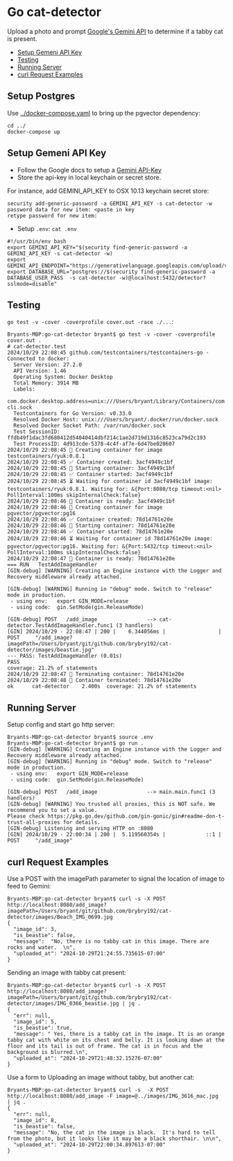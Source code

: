 # Go cat-detector

Upload a photo and prompt [Google's Gemini API](https://ai.google.dev/gemini-api/docs) to determine if a tabby cat is present.

  - [Setup Gemeni API Key](#setup-gemeni-api-key)
  - [Testing](#testing)
  - [Running Server](#running-server)
  - [curl Request Examples](#curl-request-examples)


## Setup Postgres

Use [../docker-compose.yaml](../docker-compose.yaml) to bring up the pgvector dependency:
```
cd ../
docker-compose up
```

## Setup Gemeni API Key

 - Follow the Google docs to setup a [Gemini API-Key](https://ai.google.dev/gemini-api/docs/api-key)
 - Store the api-key in local keychain or secret store.

For instance, add GEMINI_API_KEY to OSX 10.13 keychain secret store:
```
security add-generic-password -a GEMINI_API_KEY -s cat-detector -w
password data for new item: <paste in key
retype password for new item:
```

 - Setup `.env`:
`cat .env`
```
#!/usr/bin/env bash
export GEMINI_API_KEY="$(security find-generic-password -a GEMINI_API_KEY -s cat-detector -w)
export GEMINI_API_ENDPOINT="https://generativelanguage.googleapis.com/upload/v1beta/files"
export DATABASE_URL="postgres://$(security find-generic-password -a DATABASE_USER_PASS  -s cat-detector -w)@localhost:5432/detector?sslmode=disable"
```


## Testing

`go test -v -cover -coverprofile cover.out -race ./...`:
```
Bryants-MBP:go-cat-detector bryant$ go test -v -cover -coverprofile cover.out .
# cat-detector.test
2024/10/29 22:08:45 github.com/testcontainers/testcontainers-go - Connected to docker:
  Server Version: 27.2.0
  API Version: 1.46
  Operating System: Docker Desktop
  Total Memory: 3914 MB
  Labels:
    com.docker.desktop.address=unix:///Users/bryant/Library/Containers/com.docker.docker/Data/docker-cli.sock
  Testcontainers for Go Version: v0.33.0
  Resolved Docker Host: unix:///Users/bryant/.docker/run/docker.sock
  Resolved Docker Socket Path: /var/run/docker.sock
  Test SessionID: ffdb49f1dac3fd680412d54040414dbf214c1ae2d719d1316c8523ca79d2c193
  Test ProcessID: 4d913cde-5378-4c4f-af7e-6d47be028607
2024/10/29 22:08:45 🐳 Creating container for image testcontainers/ryuk:0.8.1
2024/10/29 22:08:45 ✅ Container created: 3acf4949c1bf
2024/10/29 22:08:45 🐳 Starting container: 3acf4949c1bf
2024/10/29 22:08:45 ✅ Container started: 3acf4949c1bf
2024/10/29 22:08:45 ⏳ Waiting for container id 3acf4949c1bf image: testcontainers/ryuk:0.8.1. Waiting for: &{Port:8080/tcp timeout:<nil> PollInterval:100ms skipInternalCheck:false}
2024/10/29 22:08:46 🔔 Container is ready: 3acf4949c1bf
2024/10/29 22:08:46 🐳 Creating container for image pgvector/pgvector:pg16
2024/10/29 22:08:46 ✅ Container created: 78d14761e20e
2024/10/29 22:08:46 🐳 Starting container: 78d14761e20e
2024/10/29 22:08:46 ✅ Container started: 78d14761e20e
2024/10/29 22:08:46 ⏳ Waiting for container id 78d14761e20e image: pgvector/pgvector:pg16. Waiting for: &{Port:5432/tcp timeout:<nil> PollInterval:100ms skipInternalCheck:false}
2024/10/29 22:08:47 🔔 Container is ready: 78d14761e20e
=== RUN   TestAddImageHandler
[GIN-debug] [WARNING] Creating an Engine instance with the Logger and Recovery middleware already attached.

[GIN-debug] [WARNING] Running in "debug" mode. Switch to "release" mode in production.
 - using env:	export GIN_MODE=release
 - using code:	gin.SetMode(gin.ReleaseMode)

[GIN-debug] POST   /add_image                --> cat-detector.TestAddImageHandler.func1 (3 handlers)
[GIN] 2024/10/29 - 22:08:47 | 200 |    6.344056ms |                 | POST     "/add_image?imagePath=/Users/bryant/git/github.com/brybry192/cat-detector/images/beastie.jpg"
--- PASS: TestAddImageHandler (0.01s)
PASS
coverage: 21.2% of statements
2024/10/29 22:08:47 🐳 Terminating container: 78d14761e20e
2024/10/29 22:08:48 🚫 Container terminated: 78d14761e20e
ok  	cat-detector	2.400s	coverage: 21.2% of statements
```

## Running Server

Setup config and start go http server:
```
Bryants-MBP:go-cat-detector bryant$ source .env
Bryants-MBP:go-cat-detector bryant$ go run .
[GIN-debug] [WARNING] Creating an Engine instance with the Logger and Recovery middleware already attached.
[GIN-debug] [WARNING] Running in "debug" mode. Switch to "release" mode in production.
 - using env:	export GIN_MODE=release
 - using code:	gin.SetMode(gin.ReleaseMode)

[GIN-debug] POST   /add_image                --> main.main.func1 (3 handlers)
[GIN-debug] [WARNING] You trusted all proxies, this is NOT safe. We recommend you to set a value.
Please check https://pkg.go.dev/github.com/gin-gonic/gin#readme-don-t-trust-all-proxies for details.
[GIN-debug] Listening and serving HTTP on :8080
[GIN] 2024/10/29 - 22:00:34 | 200 |  5.119560354s |             ::1 | POST     "/add_image"
```

## curl Request Examples

Use a POST with the imagePath parameter to signal the location of image to feed to Gemini:
```
Bryants-MBP:go-cat-detector bryant$ curl -s -X POST http://localhost:8080/add_image?imagePath=/Users/bryant/git/github.com/brybry192/cat-detector/images/Beach_IMG_0699.jpg
{
  "image_id": 3,
  "is_beastie": false,
  "message":  "No, there is no tabby cat in this image. There are rocks and water.  \n",
  "uploaded_at": "2024-10-29T21:24:55.735615-07:00"
}
```

Sending an image with tabby cat present:
```
Bryants-MBP:go-cat-detector bryant$ curl -s -X POST http://localhost:8080/add_image?imagePath=/Users/bryant/git/github.com/brybry192/cat-detector/images/IMG_0366_beastie.jpg | jq .
{
  "err": null,
  "image_id": 5,
  "is_beastie": true,
  "message": " Yes, there is a tabby cat in the image. It is an orange tabby cat with white on its chest and belly. It is looking down at the floor and its tail is out of frame. The cat is in focus and the background is blurred.\n",
  "uploaded_at": "2024-10-29T21:48:32.15276-07:00"
}
```

Use a form to Uploading an image without tabby, but another cat:
```
Bryants-MBP:go-cat-detector bryant$ curl -s  -X POST http://localhost:8080/add_image -F image=@../images/IMG_3616_mac.jpg  | jq .
{
  "err": null,
  "image_id": 8,
  "is_beastie": false,
  "message": "No, the cat in the image is black.  It's hard to tell from the photo, but it looks like it may be a black shorthair. \n\n",
  "uploaded_at": "2024-10-29T22:00:34.897613-07:00"
}
```
